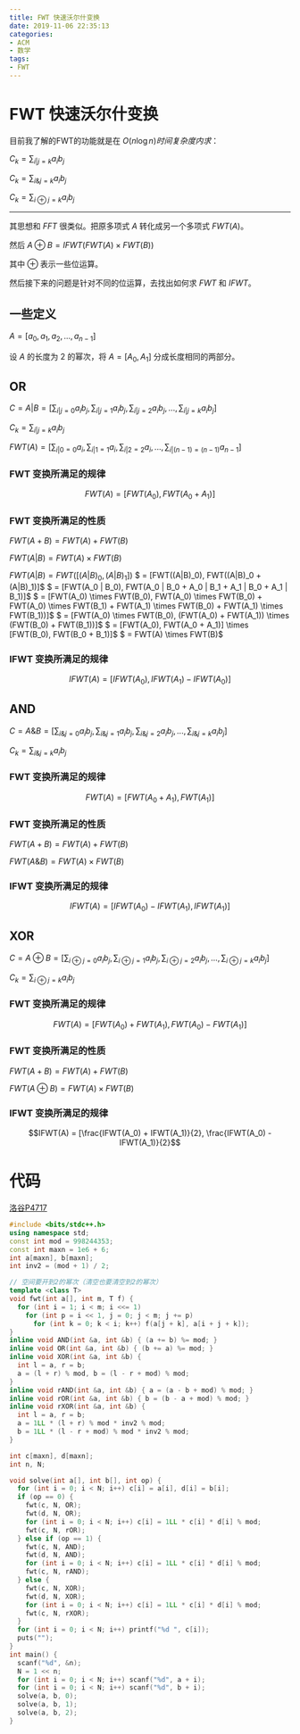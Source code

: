 ```yaml
---
title: FWT 快速沃尔什变换
date: 2019-11-06 22:35:13
categories:
- ACM
- 数学
tags:
- FWT
---
```


# FWT 快速沃尔什变换

目前我了解的FWT的功能就是在 $O(n\log n) 时间复杂度内求：$

$C_k = \sum_{i|j=k}a_ib_j$

$C_k = \sum_{i\&j=k}a_ib_j$

$C_k = \sum_{i\oplus j=k}a_ib_j$

---


其思想和 $FFT$ 很类似。把原多项式 $A$ 转化成另一个多项式 $FWT(A)$。

然后 $A \oplus B = IFWT(FWT(A) \times FWT(B))$

其中 $\oplus$ 表示一些位运算。

然后接下来的问题是针对不同的位运算，去找出如何求 $FWT$ 和 $IFWT$。


## 一些定义

$A = [a_0, a_1, a_2, ..., a_{n-1}]$

设 $A$ 的长度为 $2$ 的幂次，将 $A = [A_0, A_1]$ 分成长度相同的两部分。

## OR

$C = A|B = [\sum_{i|j=0}a_ib_j, \sum_{i|j=1}a_ib_j, \sum_{i|j=2}a_ib_j, ..., \sum_{i|j=k}a_ib_j]$

$C_k = \sum_{i|j=k}a_ib_j$


$FWT(A) = [\sum_{i | 0 = 0}a_i, \sum_{i | 1 = 1}a_i, \sum_{i | 2 = 2}a_i, ..., \sum_{i | (n-1) = (n-1)}a_{n-1}]$


### FWT 变换所满足的规律

$$FWT(A) = [FWT(A_0), FWT(A_0 + A_1)]$$

### FWT 变换所满足的性质

$FWT(A+B) = FWT(A) + FWT(B)$

$FWT(A|B) = FWT(A) \times FWT(B)$

$FWT(A|B) = FWT([(A|B)_0, (A|B)_1])$
$ = [FWT((A|B)_0), FWT((A|B)_0 + (A|B)_1)]$
$ = [FWT(A_0 | B_0), FWT(A_0 | B_0 + A_0 | B_1 + A_1 | B_0 + A_1 | B_1)]$
$ = [FWT(A_0) \times FWT(B_0), FWT(A_0) \times FWT(B_0) + FWT(A_0) \times FWT(B_1) + FWT(A_1) \times FWT(B_0) + FWT(A_1) \times FWT(B_1))]$
$ = [FWT(A_0) \times FWT(B_0), (FWT(A_0) + FWT(A_1)) \times (FWT(B_0) + FWT(B_1))]$
$ = [FWT(A_0), FWT(A_0 + A_1)] \times [FWT(B_0), FWT(B_0 + B_1)]$
$ = FWT(A) \times FWT(B)$

### IFWT 变换所满足的规律

$$IFWT(A) = [IFWT(A_0), IFWT(A_1) - IFWT(A_0)]$$

## AND

$C = A\&B = [\sum_{i\&j=0}a_ib_j, \sum_{i\&j=1}a_ib_j, \sum_{i\&j=2}a_ib_j, ..., \sum_{i\&j=k}a_ib_j]$

$C_k = \sum_{i\&j=k}a_ib_j$

### FWT 变换所满足的规律

$$FWT(A) = [FWT(A_0 + A_1), FWT(A_1)]$$

### FWT 变换所满足的性质

$FWT(A+B) = FWT(A) + FWT(B)$

$FWT(A\&B) = FWT(A) \times FWT(B)$

### IFWT 变换所满足的规律

$$IFWT(A) = [IFWT(A_0) - IFWT(A_1), IFWT(A_1)]$$

## XOR

$C = A\oplus B = [\sum_{i\oplus j=0}a_ib_j, \sum_{i\oplus j=1}a_ib_j, \sum_{i\oplus j=2}a_ib_j, ..., \sum_{i\oplus j=k}a_ib_j]$

$C_k = \sum_{i\oplus j=k}a_ib_j$

### FWT 变换所满足的规律

$$FWT(A) = [FWT(A_0) + FWT(A_1), FWT(A_0) - FWT(A_1)]$$

### FWT 变换所满足的性质

$FWT(A+B) = FWT(A) + FWT(B)$

$FWT(A\oplus B) = FWT(A) \times FWT(B)$

### IFWT 变换所满足的规律

$$IFWT(A) = [\frac{IFWT(A_0) + IFWT(A_1)}{2}, \frac{IFWT(A_0) - IFWT(A_1)}{2}$$


# 代码

[洛谷P4717](https://www.luogu.org/problem/P4717)

```cpp
#include <bits/stdc++.h>
using namespace std;
const int mod = 998244353;
const int maxn = 1e6 + 6;
int a[maxn], b[maxn];
int inv2 = (mod + 1) / 2;

// 空间要开到2的幂次（清空也要清空到2的幂次）
template <class T>
void fwt(int a[], int m, T f) {
  for (int i = 1; i < m; i <<= 1)
    for (int p = i << 1, j = 0; j < m; j += p)
      for (int k = 0; k < i; k++) f(a[j + k], a[i + j + k]);
}
inline void AND(int &a, int &b) { (a += b) %= mod; }
inline void OR(int &a, int &b) { (b += a) %= mod; }
inline void XOR(int &a, int &b) {
  int l = a, r = b;
  a = (l + r) % mod, b = (l - r + mod) % mod;
}
inline void rAND(int &a, int &b) { a = (a - b + mod) % mod; }
inline void rOR(int &a, int &b) { b = (b - a + mod) % mod; }
inline void rXOR(int &a, int &b) {
  int l = a, r = b;
  a = 1LL * (l + r) % mod * inv2 % mod;
  b = 1LL * (l - r + mod) % mod * inv2 % mod;
}

int c[maxn], d[maxn];
int n, N;

void solve(int a[], int b[], int op) {
  for (int i = 0; i < N; i++) c[i] = a[i], d[i] = b[i];
  if (op == 0) {
    fwt(c, N, OR);
    fwt(d, N, OR);
    for (int i = 0; i < N; i++) c[i] = 1LL * c[i] * d[i] % mod;
    fwt(c, N, rOR);
  } else if (op == 1) {
    fwt(c, N, AND);
    fwt(d, N, AND);
    for (int i = 0; i < N; i++) c[i] = 1LL * c[i] * d[i] % mod;
    fwt(c, N, rAND);
  } else {
    fwt(c, N, XOR);
    fwt(d, N, XOR);
    for (int i = 0; i < N; i++) c[i] = 1LL * c[i] * d[i] % mod;
    fwt(c, N, rXOR);
  }
  for (int i = 0; i < N; i++) printf("%d ", c[i]);
  puts("");
}
int main() {
  scanf("%d", &n);
  N = 1 << n;
  for (int i = 0; i < N; i++) scanf("%d", a + i);
  for (int i = 0; i < N; i++) scanf("%d", b + i);
  solve(a, b, 0);
  solve(a, b, 1);
  solve(a, b, 2);
}
```